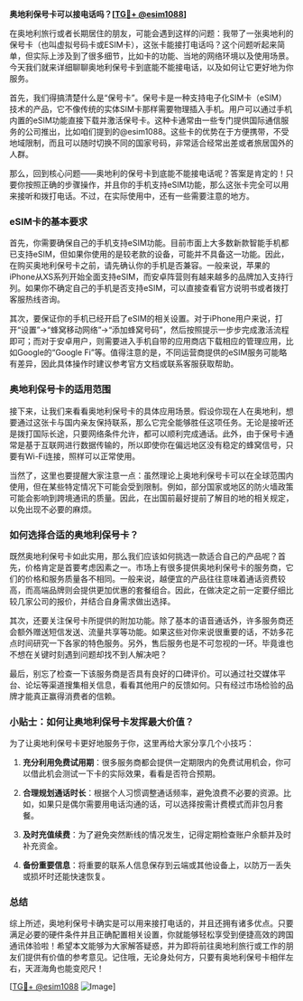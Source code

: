 **奥地利保号卡可以接电话吗？[[TG💪+ @esim1088](https://t.me/s/esim1088)]**

在奥地利旅行或者长期居住的朋友，可能会遇到这样的问题：我带了一张奥地利的保号卡（也叫虚拟号码卡或ESIM卡），这张卡能接打电话吗？这个问题听起来简单，但实际上涉及到了很多细节，比如卡的功能、当地的网络环境以及使用场景。今天我们就来详细聊聊奥地利保号卡到底能不能接电话，以及如何让它更好地为你服务。

首先，我们得搞清楚什么是“保号卡”。保号卡是一种支持电子化SIM卡（eSIM）技术的产品，它不像传统的实体SIM卡那样需要物理插入手机。用户可以通过手机内置的eSIM功能直接下载并激活保号卡。这种卡通常由一些专门提供国际通信服务的公司推出，比如咱们提到的@esim1088。这些卡的优势在于方便携带，不受地域限制，而且可以随时切换不同的国家号码，非常适合经常出差或者旅居国外的人群。

那么，回到核心问题——奥地利的保号卡到底能不能接电话呢？答案是肯定的！只要你按照正确的步骤操作，并且你的手机支持eSIM功能，那么这张卡完全可以用来接听和拨打电话。不过，在实际使用中，还有一些需要注意的地方。

### eSIM卡的基本要求

首先，你需要确保自己的手机支持eSIM功能。目前市面上大多数新款智能手机都已支持eSIM，但如果你使用的是较老款的设备，可能并不具备这一功能。因此，在购买奥地利保号卡之前，请先确认你的手机是否兼容。一般来说，苹果的iPhone从XS系列开始全面支持eSIM，而安卓阵营则有越来越多的品牌加入支持行列。如果你不确定自己的手机是否支持eSIM，可以直接查看官方说明书或者拨打客服热线咨询。

其次，要保证你的手机已经开启了eSIM的相关设置。对于iPhone用户来说，打开“设置”→“蜂窝移动网络”→“添加蜂窝号码”，然后按照提示一步步完成激活流程即可；而对于安卓用户，则需要进入手机自带的应用商店下载相应的管理应用，比如Google的“Google Fi”等。值得注意的是，不同运营商提供的eSIM服务可能略有差异，因此具体操作时建议参考官方文档或联系客服获取帮助。

### 奥地利保号卡的适用范围

接下来，让我们来看看奥地利保号卡的具体应用场景。假设你现在人在奥地利，想要通过这张卡与国内亲友保持联系，那么它完全能够胜任这项任务。无论是接听还是拨打国际长途，只要网络条件允许，都可以顺利完成通话。此外，由于保号卡通常是基于互联网进行数据传输的，所以即使你在偏远地区没有稳定的蜂窝信号，只要有Wi-Fi连接，照样可以正常使用。

当然了，这里也要提醒大家注意一点：虽然理论上奥地利保号卡可以在全球范围内使用，但在某些特定情况下可能会受到限制。例如，部分国家或地区的防火墙政策可能会影响到跨境通讯的质量。因此，在出国前最好提前了解目的地的相关规定，以免出现不必要的麻烦。

### 如何选择合适的奥地利保号卡？

既然奥地利保号卡如此实用，那么我们应该如何挑选一款适合自己的产品呢？首先，价格肯定是首要考虑因素之一。市场上有很多提供奥地利保号卡的服务商，它们的价格和服务质量各不相同。一般来说，越便宜的产品往往意味着通话资费较高，而高端品牌则会提供更加优惠的套餐组合。因此，在做决定之前一定要仔细比较几家公司的报价，并结合自身需求做出选择。

其次，还要关注保号卡所提供的附加功能。除了基本的语音通话外，许多服务商还会额外赠送短信发送、流量共享等功能。如果这些对你来说很重要的话，不妨多花点时间研究一下各家的特色服务。另外，售后服务也是不可忽视的一环。毕竟谁也不想在关键时刻遇到问题却找不到人解决吧？

最后，别忘了检查一下该服务商是否具有良好的口碑评价。可以通过社交媒体平台、论坛等渠道搜集相关信息，看看其他用户的反馈如何。只有经过市场检验的品牌才能真正赢得消费者的信赖。

### 小贴士：如何让奥地利保号卡发挥最大价值？

为了让奥地利保号卡更好地服务于你，这里再给大家分享几个小技巧：

1. **充分利用免费试用期**：很多服务商都会提供一定期限内的免费试用机会，你可以借此机会测试一下卡的实际效果，看看是否符合预期。
   
2. **合理规划通话时长**：根据个人习惯调整通话频率，避免浪费不必要的资源。比如，如果只是偶尔需要用电话沟通的话，可以选择按需计费模式而非包月套餐。

3. **及时充值续费**：为了避免突然断线的情况发生，记得定期检查账户余额并及时补充资金。

4. **备份重要信息**：将重要的联系人信息保存到云端或其他设备上，以防万一丢失或损坏时还能快速恢复。

### 总结

综上所述，奥地利保号卡确实是可以用来接打电话的，并且还拥有诸多优点。只要满足必要的硬件条件并且正确配置相关设置，你就能够轻松享受到便捷高效的跨国通讯体验啦！希望本文能够为大家解答疑惑，并为即将前往奥地利旅行或工作的朋友们提供有价值的参考意见。记住哦，无论身处何方，只要有奥地利保号卡相伴左右，天涯海角也能变咫尺！

[[TG💪+ @esim1088](https://t.me/s/esim1088) ![Image](https://i.postimg.cc/4NQfJmqS/Snipaste-2025-05-13-00-14-12.png)]